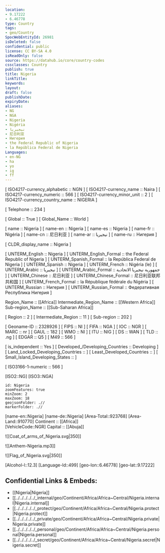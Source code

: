 ```yaml
---
location:
- 9.17222
- 6.46778
type: Country
tags:
- geo/Country
SpocWebEntityId: 26981
isDeleted: false
confidential: public
license: CC BY-SA 4.0
isReadOnly: false
source: https://datahub.io/core/country-codes
cssclasses: Country
publish: true
title: Nigeria
linkTitle: 
keywords: 
layout: 
draft: false
publishDate: 
expiryDate: 
aliases:
- NG
- NGA
- Nigeria
- Nigéria
- نيجيريا
- 尼日利亚
- Нигерия
- the Federal Republic of Nigeria
- la República Federal de Nigeria
Languages:
- en-NG
- ha
- yo
- ig
- ff
---
```



[	ISO4217-currency_alphabetic	 :: NGN ] 
[	ISO4217-currency_name	 :: Naira ] 
[	ISO4217-currency_numeric	 :: 566 ] 
[	ISO4217-currency_minor_unit	 :: 2 ] 
[	ISO4217-currency_country_name	 :: NIGERIA ] 

[	Telephone	 :: 234 ] 

[	Global	 :: True ] 
[	Global_Name	 :: World ] 

[	name	 :: Nigeria ] 
[	name-en	 :: Nigeria ] 
[	name-es	 :: Nigeria ] 
[	name-fr	 :: Nigéria ] 
[	name-cn	 :: 尼日利亚 ] 
[	name-ar	 :: نيجيريا ] 
[	name-ru	 :: Нигерия ] 

[	CLDR_display_name	 :: Nigeria ] 

[	UNTERM_English	 :: Nigeria ] 
[	UNTERM_English_Formal	 :: the Federal Republic of Nigeria ] 
[	UNTERM_Spanish_Formal	 :: la República Federal de Nigeria ] 
[	UNTERM_Spanish	 :: Nigeria ] 
[	UNTERM_French	 :: Nigéria (le) ] 
[	UNTERM_Arabic	 :: نيجيريا ] 
[	UNTERM_Arabic_Formal	 :: جمهورية نيجيريا الاتحادية ] 
[	UNTERM_Chinese	 :: 尼日利亚 ] 
[	UNTERM_Chinese_Formal	 :: 尼日利亚联邦共和国 ] 
[	UNTERM_French_Formal	 :: la République fédérale du Nigéria ] 
[	UNTERM_Russian	 :: Нигерия ] 
[	UNTERM_Russian_Formal	 :: Федеративная Республика Нигерия ] 

Region_Name ::  [[Africa]] 
Intermediate_Region_Name ::  [[Western Africa]]  
Sub-region_Name ::  [[Sub-Saharan Africa]] 

[	Region	 :: 2 ] 
[	Intermediate_Region	 :: 11 ] 
[	Sub-region	 :: 202 ] 

[	Geoname-ID	 :: 2328926 ] 
[	FIPS	 :: NI ] 
[	FIFA	 :: NGA ] 
[	IOC	 :: NGR ] 
[	MARC	 :: nr ] 
[	GAUL	 :: 182 ] 
[	WMO	 :: NI ] 
[	ITU	 :: NIG ] 
[	DS	 :: WAN ] 
[	TLD	 :: .ng ] 
[	EDGAR	 :: Q5 ] 
[	M49	 :: 566 ] 

[	is_independent	 :: Yes ] 
[	Developed_/Developing_Countries	 :: Developing ] 
[	Land_Locked_Developing_Countries	 ::  ] 
[	Least_Developed_Countries	 ::  ] 
[	Small_Island_Developing_States	 ::  ] 

[	ISO3166-1-numeric	 :: 566 ] 



[ISO2::NG] 
[ISO3::NGA] 
```leaflet
id: Nigeria
zoomFeatures: true 
minZoom: 2 
maxZoom: 18
geojsonFolder: .//
markerFolder: .//
```

[name-en::Nigeria] 
[name-de::Nigeria] 
[Area-Total::923768] 
[Area-Land::910770] 
Continent :: [[Africa]]  
[VehicleCode::NGR] 
Capital :: [[Abuja]]  

![[Coat_of_arms_of_Nigeria.svg|350]] 

![[Anthem-Nigeria.mp3]] 

![[Flag_of_Nigeria.svg|350]] 

[Alcohol-l::12.3] 
[Language-Id::499] 
[geo-lon::6.46778] 
[geo-lat::9.17222] 



## Confidential Links & Embeds: 
- [[Nigeria|Nigeria]]  
- [[../../../../../_internal/geo/Continent/Africa/Africa~Central/Nigeria.internal|Nigeria.internal]]  
- [[../../../../../_protect/geo/Continent/Africa/Africa~Central/Nigeria.protect|Nigeria.protect]] 
- [[../../../../../_private/geo/Continent/Africa/Africa~Central/Nigeria.private|Nigeria.private]] 
- [[../../../../../_personal/geo/Continent/Africa/Africa~Central/Nigeria.personal|Nigeria.personal]] 
- [[../../../../../_secret/geo/Continent/Africa/Africa~Central/Nigeria.secret|Nigeria.secret]] 
